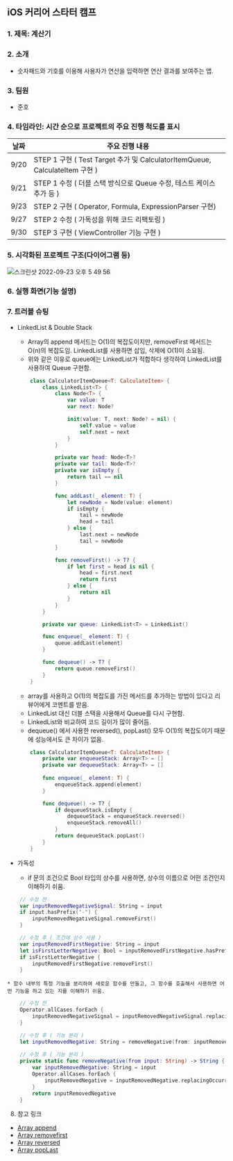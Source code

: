 ## iOS 커리어 스타터 캠프

### 1. 제목: 계산기

### 2. 소개
* 숫자패드와 기호를 이용해 사용자가 연산을 입력하면 연산 결과를 보여주는 앱.

### 3. 팀원
* 준호

### 4. 타임라인: 시간 순으로 프로젝트의 주요 진행 척도를 표시
| 날짜 | 주요 진행 내용
|---|---|
|9/20| STEP 1 구현 ( Test Target 추가 및 CalculatorItemQueue, CalculateItem 구현 )
|9/21| STEP 1 수정 ( 더블 스택 방식으로 Queue 수정, 테스트 케이스 추가 등 )
|9/23| STEP 2 구현 ( Operator, Formula, ExpressionParser 구현)
|9/27| STEP 2 수정 ( 가독성을 위해 코드 리팩토링 )
|9/30| STEP 3 구현 ( ViewController 기능 구현 )

### 5. 시각화된 프로젝트 구조(다이어그램 등)
![스크린샷 2022-09-23 오후 5 49 56](https://user-images.githubusercontent.com/48776496/191929145-0bf0b965-9de8-4181-8dbe-0bcd00e8c587.png)

### 6. 실행 화면(기능 설명)

### 7. 트러블 슈팅
- LinkedList & Double Stack
    * Array의 append 메서드는 O(1)의 복잡도이지만, removeFirst 메서드는 O(n)의 복잡도임. LinkedList를 사용하면 삽입, 삭제에 O(1)이 소요됨.
    * 위와 같은 이유로 queue에는 LinkedList가 적합하다 생각하여 LinkedList를 사용하여 Queue 구현함.
    ~~~swift
        class CalculatorItemQueue<T: CalculateItem> {
            class LinkedList<T> {
                class Node<T> {
                    var value: T
                    var next: Node?

                    init(value: T, next: Node? = nil) {
                        self.value = value
                        self.next = next
                    }
                }

                private var head: Node<T>?
                private var tail: Node<T>?
                private var isEmpty {
                    return tail == nil
                }

                func addLast(_ element: T) {
                    let newNode = Node(value: element)
                    if isEmpty {
                        tail = newNode
                        head = tail
                    } else {
                        last.next = newNode
                        tail = newNode
                }

                func removeFirst() -> T? {
                    if let first = head is nil {
                        head = first.next
                        return first
                    } else {
                        return nil
                    }
                }
            }

            private var queue: LinkedList<T> = LinkedList()

            func enqueue(_ element: T) {
                queue.addLast(element)
            }

            func dequeue() -> T? {
                return queue.removeFirst()
            }
        }
    ~~~
    * array를 사용하고 O(1)의 복잡도를 가진 메서드를 추가하는 방법이 있다고 리뷰어에게 코멘트를 받음.
    * LinkedList 대신 더블 스택을 사용해서 Queue를 다시 구현함.
    * LinkedList와 비교하여 코드 길이가 많이 줄어듬.
    * dequeue() 에서 사용한 reversed(), popLast() 모두 O(1)의 복잡도이기 때문에 성능에서도 큰 차이가 없음.
    ~~~swift
        class CalculatorItemQueue<T: CalculateItem> {
            private var enqueueStack: Array<T> = []
            private var dequeueStack: Array<T> = []
            
            func enqueue(_ element: T) {
                enqueueStack.append(element)
            }

            func dequeue() -> T? {
                if dequeueStack.isEmpty {
                    dequeueStack = enqueueStack.reversed()
                    enqueueStack.removeAll()
                }
                return dequeueStack.popLast()
            }
        }
    ~~~

- 가독성
    * if 문의 조건으로 Bool 타입의 상수를 사용하면, 상수의 이름으로 어떤 조건인지 이해하기 쉬움.
~~~swift
    // 수정 전
    var inputRemovedNegativeSignal: String = input
    if input.hasPrefix("-") {
        inputRemovedNegativeSignal.removeFirst()
    }

    // 수정 후 ( 조건에 상수 사용 )
    var inputRemovedFirstNegative: String = input
    let isFirstLetterNegative: Bool = inputRemovedFirstNegative.hasPrefix("-")
    if isFirstLetterNegative {
        inputRemovedFirstNegative.removeFirst()
    }
~~~

    * 함수 내부의 특정 기능을 분리하여 새로운 함수를 만들고, 그 함수를 호출해서 사용하면 어떤 기능을 하고 있는 지를 이해하기 쉬움.
~~~swift
    // 수정 전
    Operator.allCases.forEach {
        inputRemovedNegativeSignal = inputRemovedNegativeSignal.replacingOccurrences(of: "\($0.rawValue)-", with: "\($0.rawValue)")
    }

    // 수정 후 ( 기능 분리 )
    let inputRemovedNegative: String = removeNegative(from: inputRemovedFirstNegative)
    
    // 수정 후 ( 기능 분리 )
    private static func removeNegative(from input: String) -> String {
        var inputRemovedNegative: String = input
        Operator.allCases.forEach {
            inputRemovedNegative = inputRemovedNegative.replacingOccurrences(of: "\($0.rawValue)-", with: "\($0.rawValue)")
        }
        return inputRemovedNegative
    }

~~~

8. 참고 링크
* [Array append](https://developer.apple.com/documentation/swift/array/append(_:)-1ytnt)
* [Array removefirst](https://developer.apple.com/documentation/swift/array/removefirst())
* [Array reversed](https://developer.apple.com/documentation/swift/array/reversed())
* [Array popLast](https://developer.apple.com/documentation/swift/array/poplast())
